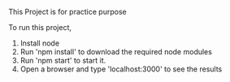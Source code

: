 This Project is for practice purpose

To run this project,
1. Install node
2. Run 'npm install' to download the required node modules
3. Run 'npm start' to start it. 
4. Open a browser and type 'localhost:3000' to see the results
